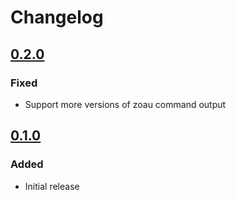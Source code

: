 # Changelog

## [0.2.0][]

[0.2.0]: https://github.com/Tam-Lin/chaostoolkit-zos/tree/0.2.0

### Fixed

- Support more versions of zoau command output

## [0.1.0][]

[0.1.0]: https://github.com/Tam-Lin/chaostoolkit-zos/tree/0.1.0

### Added

- Initial release
